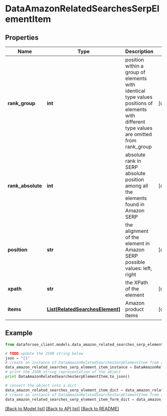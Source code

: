 # DataAmazonRelatedSearchesSerpElementItem


## Properties

Name | Type | Description | Notes
------------ | ------------- | ------------- | -------------
**rank_group** | **int** | position within a group of elements with identical type values positions of elements with different type values are omitted from rank_group | [optional] 
**rank_absolute** | **int** | absolute rank in SERP absolute position among all the elements found in Amazon SERP | [optional] 
**position** | **str** | the alignment of the element in Amazon SERP possible values: left, right | [optional] 
**xpath** | **str** | the XPath of the element | [optional] 
**items** | [**List[RelatedSearchesElement]**](RelatedSearchesElement.md) | Amazon product items | [optional] 

## Example

```python
from dataforseo_client.models.data_amazon_related_searches_serp_element_item import DataAmazonRelatedSearchesSerpElementItem

# TODO update the JSON string below
json = "{}"
# create an instance of DataAmazonRelatedSearchesSerpElementItem from a JSON string
data_amazon_related_searches_serp_element_item_instance = DataAmazonRelatedSearchesSerpElementItem.from_json(json)
# print the JSON string representation of the object
print DataAmazonRelatedSearchesSerpElementItem.to_json()

# convert the object into a dict
data_amazon_related_searches_serp_element_item_dict = data_amazon_related_searches_serp_element_item_instance.to_dict()
# create an instance of DataAmazonRelatedSearchesSerpElementItem from a dict
data_amazon_related_searches_serp_element_item_form_dict = data_amazon_related_searches_serp_element_item.from_dict(data_amazon_related_searches_serp_element_item_dict)
```
[[Back to Model list]](../README.md#documentation-for-models) [[Back to API list]](../README.md#documentation-for-api-endpoints) [[Back to README]](../README.md)


